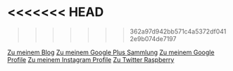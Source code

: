 <<<<<<< HEAD
=======

>>>>>>> 362a97d942bb571c4a5372df0412e9b074de7197


[Zu meinem Blog](https://blog.unixweb.de)
[Zu meinem Google Plus Sammlung](https://plus.google.com/collection/YGhXX)
[Zu meinem Google Profile](https://plus.google.com/u/0/+JoachimHummel)
[Zu meinem Instagram Profile](https://www.instagram.com/joachimhummel)
[Zu Twitter Raspberry](https://twitter.com/123iot)





